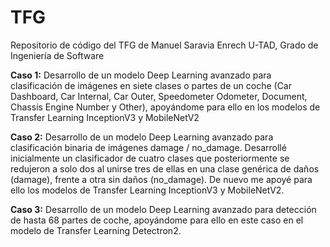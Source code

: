 # TFG
Repositorio de código del TFG de Manuel Saravia Enrech
U-TAD, Grado de Ingeniería de Software

**Caso 1:**
Desarrollo de un modelo Deep Learning avanzado para clasificación de imágenes en siete clases o partes de un coche (Car Dashboard, Car Internal, Car Outer, Speedometer Odometer, Document, Chassis Engine Number y Other), apoyándome para ello en los modelos de Transfer Learning InceptionV3 y MobileNetV2

**Caso 2:**
Desarrollo de un modelo Deep Learning avanzado para clasificación binaria de imágenes damage / no_damage. Desarrollé inicialmente un clasificador de cuatro clases que posteriormente se redujeron a solo dos al unirse tres de ellas en una clase genérica de daños (damage), frente a otra sin daños (no_damage). De nuevo me apoyé para ello los modelos de Transfer Learning InceptionV3 y MobileNetV2.

**Caso 3:**
Desarrollo de un modelo Deep Learning avanzado para detección de hasta 68 partes de coche, apoyándome para ello en este caso en el modelo de Transfer Learning Detectron2.

